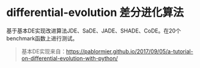 # differential-evolution 差分进化算法
基于基本DE实现改进算法JDE、SaDE、JADE、SHADE、CoDE。在20个benchmark函数上进行测试。
>基本DE实现来自：https://pablormier.github.io/2017/09/05/a-tutorial-on-differential-evolution-with-python/
> 
